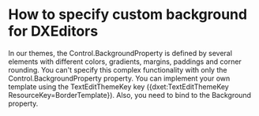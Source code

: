 # How to specify custom background for DXEditors


<p>In our themes, the Control.BackgroundProperty is defined by several elements with different colors, gradients, margins, paddings and corner rounding. You can't specify this complex functionality with only the Control.BackgroundProperty property. You can implement your own template using the TextEditThemeKey key ({dxet:TextEditThemeKey ResourceKey=BorderTemplate}). Also, you need to bind to the Background property.</p>

<br/>


